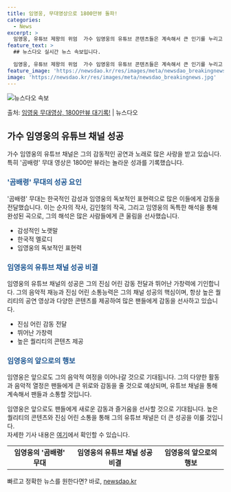 ```yaml
---
title: 임영웅, 무대영상으로 1800만뷰 돌파!
categories:
  - News
excerpt: >
  임영웅, 유튜브 제왕의 위엄  가수 임영웅의 유튜브 콘텐츠들은 계속해서 큰 인기를 누리고 있으며, 이를 통해…
feature_text: >
  ## 뉴스다오 실시간 뉴스 속보입니다.

  임영웅, 유튜브 제왕의 위엄  가수 임영웅의 유튜브 콘텐츠들은 계속해서 큰 인기를 누리고 있으며, 이를 통해…
feature_image: 'https://newsdao.kr/res/images/meta/newsdao_breakingnews.jpg'
image: 'https://newsdao.kr/res/images/meta/newsdao_breakingnews.jpg'
---
```


![뉴스다오 속보](https://newsdao.kr/res/images/meta/newsdao_breakingnews.jpg)

<p>출처: <a href="https://newsdao.kr/4808" rel="dofollow">임영웅 무대영상, 1800만뷰 대기록!</a> | 뉴스다오</p>

<h2 data-ke-size="size26">가수 임영웅의 유튜브 채널 성공</h2>
가수 임영웅의 유튜브 채널은 그의 감동적인 공연과 노래로 많은 사랑을 받고 있습니다. 특히 '곰배령' 무대 영상은 1800만 뷰라는 놀라운 성과를 기록했습니다.

<p data-ke-size="size16"></p>

<h3><b><span style="color: #1a5490;">'곰배령' 무대의 성공 요인</span></b></h3>
'곰배령' 무대는 한국적인 감성과 임영웅의 독보적인 표현력으로 많은 이들에게 감동을 전달했습니다. 이는 순자의 작사, 김인철의 작곡, 그리고 임영웅의 독특한 해석을 통해 완성된 곡으로, 그의 해석은 많은 사람들에게 큰 울림을 선사했습니다.

<ul>
  <li>감성적인 노랫말</li>
  <li>한국적 멜로디</li>
  <li>임영웅의 독보적인 표현력</li>
</ul>

<p data-ke-size="size16"></p>

<h3><b><span style="color: #1a5490;">임영웅의 유튜브 채널 성공 비결</span></b></h3>
임영웅의 유튜브 채널의 성공은 그의 진심 어린 감동 전달과 뛰어난 가창력에 기인합니다. 그의 음악적 재능과 진심 어린 소통능력은 그의 채널 성공의 핵심이며, 항상 높은 퀄리티의 공연 영상과 다양한 콘텐츠를 제공하여 많은 팬들에게 감동을 선사하고 있습니다.

<ul>
  <li>진심 어린 감동 전달</li>
  <li>뛰어난 가창력</li>
  <li>높은 퀄리티의 콘텐츠 제공</li>
</ul>

<p data-ke-size="size16"></p>

<h3><b><span style="color: #1a5490;">임영웅의 앞으로의 행보</span></b></h3>
임영웅은 앞으로도 그의 음악적 여정을 이어나갈 것으로 기대됩니다. 그의 다양한 활동과 음악적 열정은 팬들에게 큰 위로와 감동을 줄 것으로 예상되며, 유튜브 채널을 통해 계속해서 팬들과 소통할 것입니다.

<p data-ke-size="size16"></p>

임영웅은 앞으로도 팬들에게 새로운 감동과 즐거움을 선사할 것으로 기대됩니다. 높은 퀄리티의 콘텐츠와 진심 어린 소통을 통해 그의 유튜브 채널은 더 큰 성공을 이룰 것입니다. <br>자세한 기사 내용은 <a href="https://newsdao.kr/4808">여기</a>에서 확인할 수 있습니다.
<table>
  <tr>
    <td style="text-align: center; height: 17px;"><b>임영웅의 '곰배령' 무대</b></td>
    <td style="text-align: center; height: 17px;"><b>임영웅의 유튜브 채널 성공 비결</b></td>
    <td style="text-align: center; height: 17px;"><b>임영웅의 앞으로의 행보</b></td>
  </tr>
</table> 

빠르고 정확한 뉴스를 원한다면? 바로, <a href="https://newsdao.kr" rel="dofollow">newsdao.kr</a>


